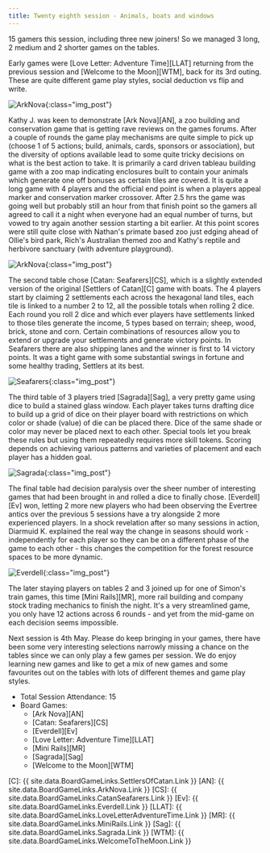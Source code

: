 ```yaml
---
title: Twenty eighth session - Animals, boats and windows
---
```


15 gamers this session, including three new joiners! So we managed 3 long, 2 medium and 2 shorter games on the tables. 

Early games were [Love Letter: Adventure Time][LLAT] returning from the previous session and [Welcome to the Moon][WTM], back for its 3rd outing. These are quite different game play styles, social deduction vs flip and write.

![ArkNova](/images/posts/2022_04_20/ArkNova01.jpg "Ark Nova"){:class="img_post"}

Kathy J. was keen to demonstrate [Ark Nova][AN], a zoo building and conservation game that is getting rave reviews on the games forums. After a couple of rounds the game play mechanisms are quite simple to pick up (choose 1 of 5 actions; build, animals, cards, sponsors or association), but the diversity of options available lead to some quite tricky decisions on what is the best action to take. It is primarily a card driven tableau building game with a zoo map indicating enclosures built to contain your animals which generate one off bonuses as certain tiles are covered. It is quite a long game with 4 players and the official end point is when a players appeal marker and conservation marker crossover. After 2.5 hrs the game was going well but probably still an hour from that finish point so the gamers all agreed to call it a night when everyone had an equal number of turns, but vowed to try again another session starting a bit earlier. At this point scores were still quite close with Nathan's primate based zoo just edging ahead of Ollie's bird park, Rich's Australian themed zoo and Kathy's reptile and herbivore sanctuary (with adventure playground). 

![ArkNova](/images/posts/2022_04_20/ArkNova02.jpg "Ark Nova"){:class="img_post"}

The second table chose [Catan: Seafarers][CS], which is a slightly extended version of the original [Settlers of Catan][C] game with boats. The 4 players start by claiming 2 settlements each across the hexagonal land tiles, each tile is linked to a number 2 to 12, all the possible totals when rolling 2 dice. Each round you roll 2 dice and which ever players have settlements linked to those tiles generate the income, 5 types based on terrain; sheep, wood, brick, stone and corn. Certain combinations of resources allow you to extend or upgrade your settlements and generate victory points. In Seafarers there are also shipping lanes and the winner is first to 14 victory points. It was a tight game with some substantial swings in fortune and some healthy trading, Settlers at its best.

![Seafarers](/images/posts/2022_04_20/Seafarers01.jpg "Seafarers"){:class="img_post"}

The third table of 3 players tried [Sagrada][Sag], a very pretty game using dice to build a stained glass window. Each player takes turns drafting dice to build up a grid of dice on their player board with restrictions on which color or shade (value) of die can be placed there. Dice of the same shade or color may never be placed next to each other. Special tools let you break these rules but using them repeatedly requires more skill tokens. Scoring depends on achieving various patterns and varieties of placement and each player has a hidden goal.

![Sagrada](/images/posts/2022_04_20/Sagrada01.jpg "Sagrada"){:class="img_post"}

The final table had decision paralysis over the sheer number of interesting games that had been brought in and rolled a dice to finally chose. [Everdell][Ev] won, letting 2 more new players who had been observing the Evertree antics over the previous 5 sessions have a try alongside 2 more experienced players. In a shock revelation after so many sessions in action, Diarmuid K. explained the real way the change in seasons should work - independently for each player so they can be on a different phase of the game to each other - this changes the competition for the forest resource spaces to be more dynamic.

![Everdell](/images/posts/2022_04_20/Everdell01.jpg "Everdell"){:class="img_post"}

The later staying players on tables 2 and 3 joined up for one of Simon's train games, this time [Mini Rails][MR], more rail building and company stock trading mechanics to finish the night. It's a very streamlined game, you only have 12 actions across 6 rounds - and yet from the mid-game on each decision seems impossible.

Next session is 4th May. Please do keep bringing in your games, there have been some very interesting selections narrowly missing a chance on the tables since we can only play a few games per session. We do enjoy learning new games and like to get a mix of new games and some favourites out on the tables with lots of different themes and game play styles.

* Total Session Attendance: 15
* Board Games:
	 * [Ark Nova][AN] 
	 * [Catan: Seafarers][CS]
	 * [Everdell][Ev]
	 * [Love Letter: Adventure Time][LLAT]
	 * [Mini Rails][MR]
	 * [Sagrada][Sag]
	 * [Welcome to the Moon][WTM]


[C]: {{ site.data.BoardGameLinks.SettlersOfCatan.Link }}
[AN]: {{ site.data.BoardGameLinks.ArkNova.Link }}
[CS]: {{ site.data.BoardGameLinks.CatanSeafarers.Link }}
[Ev]: {{ site.data.BoardGameLinks.Everdell.Link }}
[LLAT]: {{ site.data.BoardGameLinks.LoveLetterAdventureTime.Link }}
[MR]: {{ site.data.BoardGameLinks.MiniRails.Link }}
[Sag]: {{ site.data.BoardGameLinks.Sagrada.Link }}
[WTM]: {{ site.data.BoardGameLinks.WelcomeToTheMoon.Link }}

[Contact]: /Contact.html
